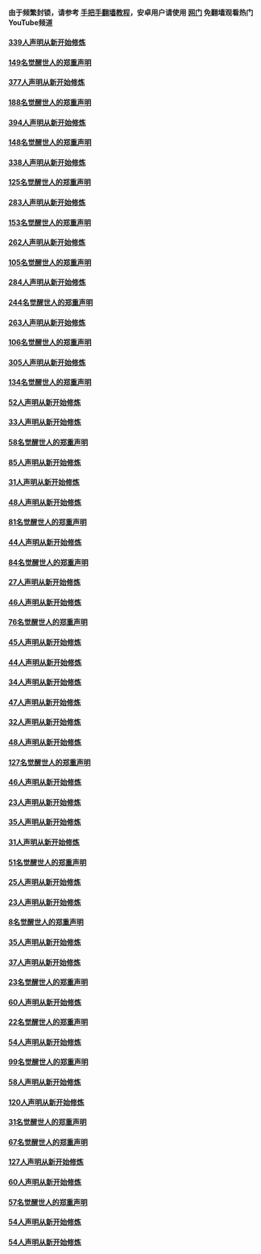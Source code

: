 #### 由于频繁封锁，请参考 [手把手翻墙教程](https://github.com/gfw-breaker/guides/wiki/)，安卓用户请使用 [网门](https://github.com/gfw-breaker/nogfw/blob/master/dl.md?t=05152200) 免翻墙观看热门YouTube频道 

#### [339人声明从新开始修炼](../pages/91/425690.md?t=05152200) 

#### [149名觉醒世人的郑重声明](../pages/91/425689.md?t=05152200) 

#### [377人声明从新开始修炼](../pages/91/424867.md?t=05152200) 

#### [188名觉醒世人的郑重声明](../pages/91/424866.md?t=05152200) 

#### [394人声明从新开始修炼](../pages/91/423914.md?t=05152200) 

#### [148名觉醒世人的郑重声明](../pages/91/423913.md?t=05152200) 

#### [338人声明从新开始修炼](../pages/91/423540.md?t=05152200) 

#### [125名觉醒世人的郑重声明](../pages/91/423539.md?t=05152200) 

#### [283人声明从新开始修炼](../pages/91/423296.md?t=05152200) 

#### [153名觉醒世人的郑重声明](../pages/91/423295.md?t=05152200) 

#### [262人声明从新开始修炼](../pages/91/423004.md?t=05152200) 

#### [105名觉醒世人的郑重声明](../pages/91/423003.md?t=05152200) 

#### [284人声明从新开始修炼](../pages/91/422707.md?t=05152200) 

#### [244名觉醒世人的郑重声明](../pages/91/422706.md?t=05152200) 

#### [263人声明从新开始修炼](../pages/91/422553.md?t=05152200) 

#### [106名觉醒世人的郑重声明](../pages/91/422552.md?t=05152200) 

#### [305人声明从新开始修炼](../pages/91/422153.md?t=05152200) 

#### [134名觉醒世人的郑重声明](../pages/91/422152.md?t=05152200) 

#### [52人声明从新开始修炼](../pages/91/421846.md?t=05152200) 

#### [33人声明从新开始修炼](../pages/91/421804.md?t=05152200) 

#### [58名觉醒世人的郑重声明](../pages/91/421845.md?t=05152200) 

#### [85人声明从新开始修炼](../pages/91/421769.md?t=05152200) 

#### [31人声明从新开始修炼](../pages/91/421763.md?t=05152200) 

#### [48人声明从新开始修炼](../pages/91/421605.md?t=05152200) 

#### [81名觉醒世人的郑重声明](../pages/91/421656.md?t=05152200) 

#### [44人声明从新开始修炼](../pages/91/421544.md?t=05152200) 

#### [84名觉醒世人的郑重声明](../pages/91/421543.md?t=05152200) 

#### [27人声明从新开始修炼](../pages/91/421465.md?t=05152200) 

#### [46人声明从新开始修炼](../pages/91/421454.md?t=05152200) 

#### [76名觉醒世人的郑重声明](../pages/91/421453.md?t=05152200) 

#### [45人声明从新开始修炼](../pages/91/421452.md?t=05152200) 

#### [44人声明从新开始修炼](../pages/91/421422.md?t=05152200) 

#### [34人声明从新开始修炼](../pages/91/421322.md?t=05152200) 

#### [47人声明从新开始修炼](../pages/91/421264.md?t=05152200) 

#### [32人声明从新开始修炼](../pages/91/421225.md?t=05152200) 

#### [48人声明从新开始修炼](../pages/91/421202.md?t=05152200) 

#### [127名觉醒世人的郑重声明](../pages/91/421224.md?t=05152200) 

#### [46人声明从新开始修炼](../pages/91/421203.md?t=05152200) 

#### [23人声明从新开始修炼](../pages/91/421138.md?t=05152200) 

#### [35人声明从新开始修炼](../pages/91/421122.md?t=05152200) 

#### [31人声明从新开始修炼](../pages/91/421081.md?t=05152200) 

#### [51名觉醒世人的郑重声明](../pages/91/421080.md?t=05152200) 

#### [25人声明从新开始修炼](../pages/91/421020.md?t=05152200) 

#### [23人声明从新开始修炼](../pages/91/420884.md?t=05152200) 

#### [8名觉醒世人的郑重声明](../pages/91/420883.md?t=05152200) 

#### [35人声明从新开始修炼](../pages/91/420809.md?t=05152200) 

#### [37人声明从新开始修炼](../pages/91/420766.md?t=05152200) 

#### [23名觉醒世人的郑重声明](../pages/91/420765.md?t=05152200) 

#### [60人声明从新开始修炼](../pages/91/420727.md?t=05152200) 

#### [22名觉醒世人的郑重声明](../pages/91/420726.md?t=05152200) 

#### [54人声明从新开始修炼](../pages/91/420529.md?t=05152200) 

#### [99名觉醒世人的郑重声明](../pages/91/420528.md?t=05152200) 

#### [58人声明从新开始修炼](../pages/91/420198.md?t=05152200) 

#### [120人声明从新开始修炼](../pages/91/420141.md?t=05152200) 

#### [31名觉醒世人的郑重声明](../pages/91/420197.md?t=05152200) 

#### [67名觉醒世人的郑重声明](../pages/91/420140.md?t=05152200) 

#### [127人声明从新开始修炼](../pages/91/420082.md?t=05152200) 

#### [60人声明从新开始修炼](../pages/91/420081.md?t=05152200) 

#### [57名觉醒世人的郑重声明](../pages/91/420080.md?t=05152200) 

#### [54人声明从新开始修炼](../pages/91/419533.md?t=05152200) 

#### [54人声明从新开始修炼](../pages/91/419532.md?t=05152200) 

